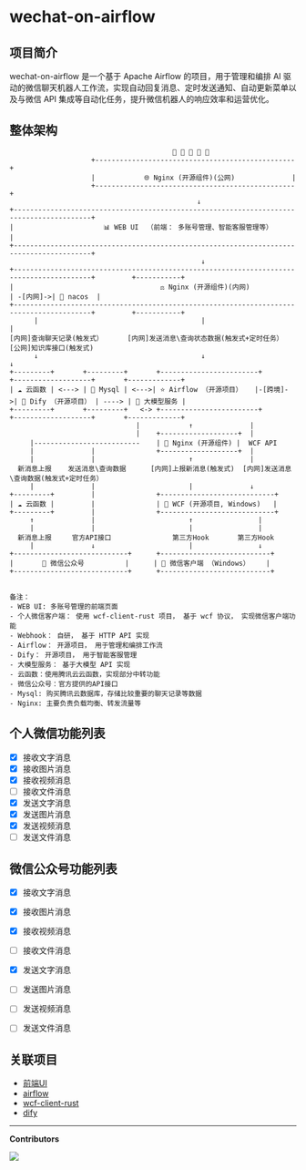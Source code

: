 # wechat-on-airflow

## 项目简介

wechat-on-airflow 是一个基于 Apache Airflow 的项目，用于管理和编排 AI 驱动的微信聊天机器人工作流，实现自动回复消息、定时发送通知、自动更新菜单以及与微信 API 集成等自动化任务，提升微信机器人的响应效率和运营优化。

## 整体架构

```
                                        👤 👤 👤 👤 👤
                    +-------------------------------------------------+ 
                    |            🌐 Nginx (开源组件)(公网)              | 
                    +-------------------------------------------------+ 
                                              ↓
+-----------------------------------------------------------------------------------------+ 
|                      📊 WEB UI  （前端： 多账号管理、智能客服管理等）                         | 
+-----------------------------------------------------------------------------------------+ 
                                               ↓       
+-----------------------------------------------------------------------------------------+         +-----------+
|                                    ⚖️ Nginx (开源组件)(内网)                               | -[内网]->| 🔐 nacos  |  
+-----------------------------------------------------------------------------------------+         +-----------+
      |                                        |                             |
[内网]查询聊天记录(触发式）      [内网]发送消息\查询状态数据(触发式+定时任务）    [公网]知识库接口(触发式)       
      ↓                                        ↓                             ↓   
+---------+       +---------+       +------------------------+         +-------------------+       +-------------+
| ☁️ 云函数 | <---> | 💾 Mysql | <--->| ⭐️ Airflow （开源项目）   |-[跨境]->| 🤖 Dify （开源项目） | ----> | 🧠 大模型服务 |
+---------+       +---------+   <-> +------------------------+         +-------------------+       +-------------+
                               |            ↑              |
                               |    +-------------------+  |
     |--------------------------    | 🔌 Nginx (开源组件) |  WCF API
     |              |               +-------------------+  |
     |              |                       ↑              |
  新消息上报    发送消息\查询数据      [内网]上报新消息(触发式)  [内网]发送消息\查询数据(触发式+定时任务）
     |              |                       |              ↓
+---------+         |               +----------------------------+
| ☁️ 云函数 |         |               | 🔄 WCF (开源项目, Windows)   |
+---------+         |               +----------------------------+
     ↑              |                       ↑                |
     |              |                       |                |
  新消息上报     官方API接口               第三方Hook       第三方Hook
     |              ↓                       |                ↓
+----------------------------+      +---------------------------+
|       📢 微信公众号          |      | 💬 微信客户端 （Windows）    |
+----------------------------+      +---------------------------+


备注：
- WEB UI: 多账号管理的前端页面
- 个人微信客户端： 使用 wcf-client-rust 项目， 基于 wcf 协议， 实现微信客户端功能
- Webhook： 自研， 基于 HTTP API 实现
- Airflow： 开源项目， 用于管理和编排工作流
- Dify： 开源项目， 用于智能客服管理
- 大模型服务： 基于大模型 API 实现
- 云函数：使用腾讯云云函数，实现部分中转功能
- 微信公众号：官方提供的API接口
- Mysql: 购买腾讯云数据库，存储比较重要的聊天记录等数据
- Nginx: 主要负责负载均衡、转发流量等
```

## 个人微信功能列表

- [x] 接收文字消息
- [x] 接收图片消息
- [x] 接收视频消息
- [ ] 接收文件消息
- [x] 发送文字消息
- [x] 发送图片消息
- [x] 发送视频消息
- [ ] 发送文件消息

## 微信公众号功能列表

- [x] 接收文字消息
- [x] 接收图片消息
- [x] 接收视频消息
- [ ] 接收文件消息
- [x] 发送文字消息
- [ ] 发送图片消息
- [ ] 发送视频消息
- [ ] 发送文件消息


## 关联项目

- [前端UI](https://github.com/YuChanGongzhu/ai-agent)
- [airflow](https://github.com/apache/airflow)
- [wcf-client-rust](https://github.com/lich0821/wcf-client-rust)
- [dify](https://github.com/langgenius/dify)

---

**Contributors**

<a href="https://github.com/claude89757/wechat-on-airflow/graphs/contributors">
  <img src="https://contrib.rocks/image?repo=claude89757/wechat-on-airflow" />
</a>
